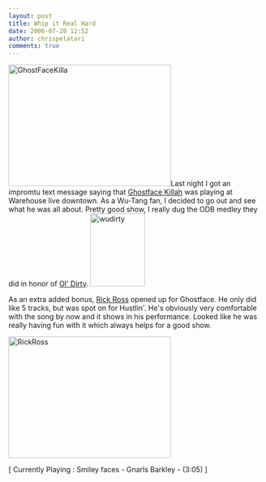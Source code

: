 ```yaml
---
layout: post
title: Whip it Real Hard
date: 2006-07-20 12:52
author: chrispelatari
comments: true
---
```

<div>

<a href="http://chrispelatari.files.wordpress.com/2006/07/ghostfacekilla.jpg"><img class="alignnone size-full wp-image-1143" alt="GhostFaceKilla" src="http://chrispelatari.files.wordpress.com/2006/07/ghostfacekilla.jpg" width="320" height="240" /></a>Last night I got
an impromtu text message saying that <a href="http://en.wikipedia.org/wiki/Ghostface_Killah">Ghostface
Killah</a> was playing at Warehouse live downtown. As a Wu-Tang fan, I
decided to go out and see what he was all about. Pretty good show, I really dug
the ODB medley they did in honor of <a href="http://en.wikipedia.org/wiki/Ol%27_Dirty_Bastard">Ol' Dirty</a>. <a href="http://chrispelatari.files.wordpress.com/2006/07/wudirty.gif"><img class="alignnone size-full wp-image-1145" alt="wudirty" src="http://chrispelatari.files.wordpress.com/2006/07/wudirty.gif" width="108" height="144" /></a>

</div>
As an extra added bonus, <a href="http://en.wikipedia.org/wiki/Rick_Ross_%28rapper%29">Rick Ross</a> opened
up for Ghostface. He only did like 5 tracks, but was spot on for Hustlin'. He's
obviously very comfortable with the song by now and it shows in his performance.
Looked like he was really having fun with it which always helps for a good
show.

<a href="http://chrispelatari.files.wordpress.com/2006/07/rickross.jpg"><img class="alignnone size-full wp-image-1146" alt="RickRoss" src="http://chrispelatari.files.wordpress.com/2006/07/rickross.jpg" width="320" height="240" /></a>
<p class="media">[ Currently Playing : Smiley faces - Gnarls Barkley - (3:05)
]</p>
